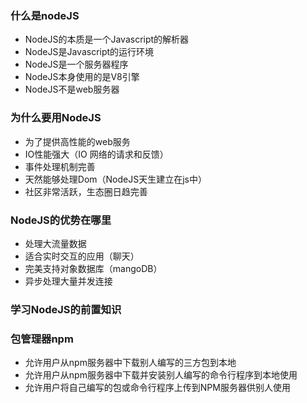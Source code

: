 ### 什么是nodeJS
- NodeJS的本质是一个Javascript的解析器
- NodeJS是Javascript的运行环境
- NodeJS是一个服务器程序
- NodeJS本身使用的是V8引擎
- NodeJS不是web服务器



### 为什么要用NodeJS
- 为了提供高性能的web服务
- IO性能强大（IO  网络的请求和反馈）
- 事件处理机制完善
- 天然能够处理Dom（NodeJS天生建立在js中）
- 社区非常活跃，生态圈日趋完善

### NodeJS的优势在哪里

- 处理大流量数据
- 适合实时交互的应用（聊天）
- 完美支持对象数据库（mangoDB）
- 异步处理大量并发连接
### 学习NodeJS的前置知识

### 包管理器npm

- 允许用户从npm服务器中下载别人编写的三方包到本地
- 允许用户从npm服务器中下载并安装别人编写的命令行程序到本地使用
- 允许用户将自己编写的包或命令行程序上传到NPM服务器供别人使用
 
 